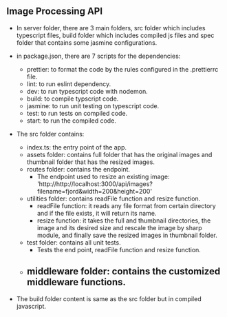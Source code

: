 ## Image Processing API
* In server folder, there are 3 main folders, src folder which includes typescript files, build folder which includes compiled js files and spec folder that contains some jasmine configurations.

* in package.json, there are 7 scripts for the dependencies:
  - prettier: to format the code by the rules configured in the .prettierrc file.
  - lint: to run eslint dependency.
  - dev: to run typescript code with nodemon.
  - build: to compile typscript code.
  - jasmine: to run unit testing on typescript code.
  - test: to run tests on compiled code.
  - start: to run the compiled code.
 
 * The src folder contains:
   - index.ts: the entry point of the app.
   - assets folder: contains full folder that has the original images and thumbnail folder that has the resized images.
   - routes folder: contains the endpoint.
     - The endpoint used to resize an existing image: 'http://http://localhost:3000/api/images?filename=fjord&width=200&height=200'
   - utilities folder: contains readFile function and resize function.
     - readFile function: it reads any file format from certain directory and if the file exists, it will return its name.
     - resize function: it takes the full and thumbnail directories, the image and its desired size and rescale the image by sharp module, and finally save the resized images in thumbnail folder.
   - test folder: contains all unit tests.
     - Tests the end point, readFile function and resize function.
   - middleware folder: contains the customized middleware functions.
     - 
  
 * The build folder content is same as the src folder but in compiled javascript.
